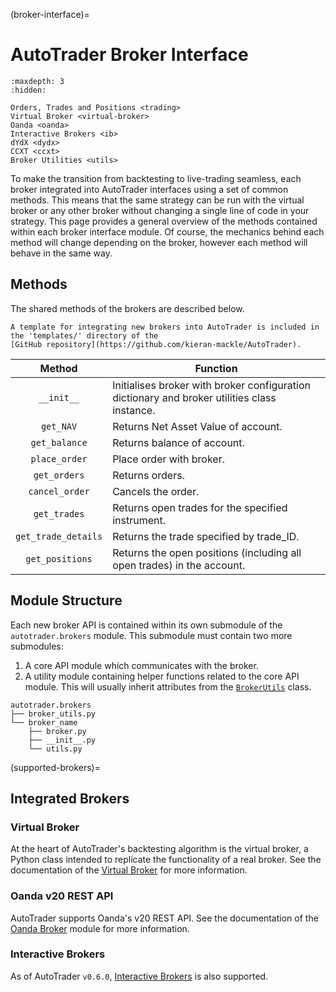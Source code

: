 (broker-interface)=
# AutoTrader Broker Interface

```{toctree}
:maxdepth: 3
:hidden:

Orders, Trades and Positions <trading>
Virtual Broker <virtual-broker>
Oanda <oanda>
Interactive Brokers <ib>
dYdX <dydx>
CCXT <ccxt>
Broker Utilities <utils>
```

To make the transition from backtesting to live-trading seamless, each broker integrated into AutoTrader 
interfaces using a set of common methods. This means that the same strategy can be run with the 
virtual broker or any other broker without changing a single line of code in your strategy. This 
page provides a general overview of the methods contained within each broker interface module. Of course, the mechanics
behind each method will change depending on the broker, however each method will behave in the same way.



## Methods
The shared methods of the brokers are described below.

```{tip}
A template for integrating new brokers into AutoTrader is included in the 'templates/' directory of the
[GitHub repository](https://github.com/kieran-mackle/AutoTrader).
```


|           Method          | Function                                                                                              |
| :-----------------------: | ----------------------------------------------------------------------------------------------------- |
|         `__init__`        | Initialises broker with broker configuration dictionary and broker utilities class instance. |
| `get_NAV` | Returns Net Asset Value of account. |
|`get_balance`| Returns balance of account. |
| `place_order` | Place order with broker. |
| `get_orders` | Returns orders. |
| `cancel_order` | Cancels the order. |
| `get_trades` | Returns open trades for the specified instrument. |
| `get_trade_details` | Returns the trade specified by trade_ID. |
| `get_positions` | Returns the open positions (including all open trades) in the account. |



## Module Structure
Each new broker API is contained within its own submodule of the `autotrader.brokers` module. This submodule must contain
two more submodules:
1. A core API module which communicates with the broker.
2. A utility module containing helper functions related to the core API module. This will usually inherit attributes from 
the [`BrokerUtils`](broker-utils) class.

```
autotrader.brokers
├── broker_utils.py
└── broker_name
    ├── broker.py
    ├── __init__.py
    └── utils.py
```



(supported-brokers)=
## Integrated Brokers

### Virtual Broker
At the heart of AutoTrader's backtesting algorithm is the virtual broker, a Python class intended to replicate the 
functionality of a real broker. See the documentation of the [Virtual Broker](virtual-broker-docs) for more information.


### Oanda v20 REST API
AutoTrader supports Oanda's v20 REST API. See the documentation of the [Oanda Broker](oanda-module-docs) module 
for more information.


### Interactive Brokers
As of AutoTrader `v0.6.0`, [Interactive Brokers](ib-module-docs) is also supported.

